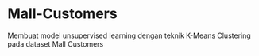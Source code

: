 # Mall-Customers
Membuat model unsupervised learning dengan teknik K-Means Clustering pada dataset Mall Customers
